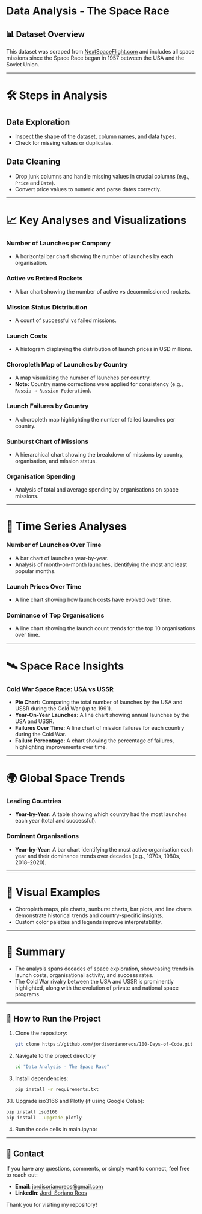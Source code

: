 # Data Analysis - The Space Race

## 📊 Dataset Overview
This dataset was scraped from [NextSpaceFlight.com](https://nextspaceflight.com/launches/past/?page=1) and includes all space missions since the Space Race began in 1957 between the USA and the Soviet Union.

---

# 🛠️ Steps in Analysis

## Data Exploration
- Inspect the shape of the dataset, column names, and data types.
- Check for missing values or duplicates.

## Data Cleaning
- Drop junk columns and handle missing values in crucial columns (e.g., `Price` and `Date`).
- Convert price values to numeric and parse dates correctly.

---

# 📈 Key Analyses and Visualizations

### Number of Launches per Company
- A horizontal bar chart showing the number of launches by each organisation.

### Active vs Retired Rockets
- A bar chart showing the number of active vs decommissioned rockets.

### Mission Status Distribution
- A count of successful vs failed missions.

### Launch Costs
- A histogram displaying the distribution of launch prices in USD millions.

### Choropleth Map of Launches by Country
- A map visualizing the number of launches per country.
- **Note:** Country name corrections were applied for consistency (e.g., `Russia → Russian Federation`).

### Launch Failures by Country
- A choropleth map highlighting the number of failed launches per country.

### Sunburst Chart of Missions
- A hierarchical chart showing the breakdown of missions by country, organisation, and mission status.

### Organisation Spending
- Analysis of total and average spending by organisations on space missions.

---

# 📅 Time Series Analyses

### Number of Launches Over Time
- A bar chart of launches year-by-year.
- Analysis of month-on-month launches, identifying the most and least popular months.

### Launch Prices Over Time
- A line chart showing how launch costs have evolved over time.

### Dominance of Top Organisations
- A line chart showing the launch count trends for the top 10 organisations over time.

---

# 🛰️ Space Race Insights

### Cold War Space Race: USA vs USSR
- **Pie Chart:** Comparing the total number of launches by the USA and USSR during the Cold War (up to 1991).
- **Year-On-Year Launches:** A line chart showing annual launches by the USA and USSR.
- **Failures Over Time:** A line chart of mission failures for each country during the Cold War.
- **Failure Percentage:** A chart showing the percentage of failures, highlighting improvements over time.

---

# 🌍 Global Space Trends

### Leading Countries
- **Year-by-Year:** A table showing which country had the most launches each year (total and successful).

### Dominant Organisations
- **Year-by-Year:** A bar chart identifying the most active organisation each year and their dominance trends over decades (e.g., 1970s, 1980s, 2018–2020).

---

# 🎨 Visual Examples
- Choropleth maps, pie charts, sunburst charts, bar plots, and line charts demonstrate historical trends and country-specific insights.
- Custom color palettes and legends improve interpretability.

---

# 🚀 Summary
- The analysis spans decades of space exploration, showcasing trends in launch costs, organisational activity, and success rates.
- The Cold War rivalry between the USA and USSR is prominently highlighted, along with the evolution of private and national space programs.

---

## 📂 How to Run the Project
1. Clone the repository:
   ```bash
   git clone https://github.com/jordisorianoreos/100-Days-of-Code.git
   ```
2. Navigate to the project directory
   ```bash
   cd "Data Analysis - The Space Race"
   ```
3. Install dependencies:
   ```bash
   pip install -r requirements.txt
   ```
3.1. Upgrade iso3166 and Plotly (if using Google Colab):
  ```bash
  pip install iso3166
  pip install --upgrade plotly
  ```
4. Run the code cells in main.ipynb:

---

## 📧 Contact

If you have any questions, comments, or simply want to connect, feel free to reach out:

- **Email**: [jordisorianoreos@gmail.com](mailto:jordisorianoreos@gmail.com)
- **LinkedIn**: [Jordi Soriano Reos](https://www.linkedin.com/in/jordi-soriano-reos/)

Thank you for visiting my repository!
